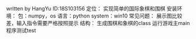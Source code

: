 written by HangYu
ID:18S103156
定位：
    实现简单的国际象棋和围棋
安装环境：
    包：numpy，os
    语言：python
    system：win10
常见问题：
    展示图比较差，输入指令需要严格按照提示
结构：
    生成围棋和象棋的class
    运行游戏主main
    程序测试test